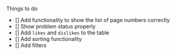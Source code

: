 Things to do

- [] Add functionality to show the list of page numbers correctly
- [] Show problem status properly
- [] Add `likes` and `dislikes` to the table
- [] Add sorting functionality
- [] Add filters
